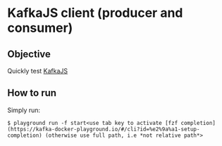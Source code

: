# KafkaJS client (producer and consumer)

## Objective

Quickly test [KafkaJS](https://kafka.js.org)


## How to run

Simply run:

```
$ playground run -f start<use tab key to activate [fzf completion](https://kafka-docker-playground.io/#/cli?id=%e2%9a%a1-setup-completion) (otherwise use full path, i.e *not relative path*>
```
